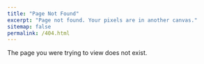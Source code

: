 ```yaml
---
title: "Page Not Found"
excerpt: "Page not found. Your pixels are in another canvas."
sitemap: false
permalink: /404.html
---
```


The page you were trying to view does not exist.

<script>
  var GOOG_FIXURL_LANG = 'en';
  var GOOG_FIXURL_SITE = '{{ site.url }}'
</script>
<script src="https://linkhelp.clients.google.com/tbproxy/lh/wm/fixurl.js">
</script>

